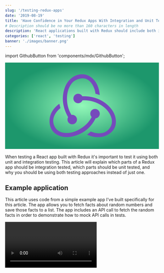 ```yaml
---
slug: '/testing-redux-apps'
date: '2019-08-19'
title: 'Have Confidence in Your Redux Apps With Integration and Unit Testing'
# Description should be no more than 160 characters in length
description: 'React applications built with Redux should include both integration and unit tests for make sure your app runs with confidence.'
categories: ['react', 'testing']
banner: './images/banner.png'
---
```


import GithubButton from 'components/mdx/GithubButton';

![Testing Redux Apps With Integration and Unit Tests](./images/banner.png)

When testing a React app built with Redux it's important to test it using both unit and integration testing. This article will explain which parts of a Redux app should be integration tested, which parts should be unit tested, and why you should be using both testing approaches instead of just one.

## Example application

This article uses code from a simple example app I've built specifically for this article. The app allows you to fetch facts about random numbers and save those facts to a list. The app includes an API call to fetch the random facts in order to demonstrate how to mock API calls in tests.

<Video src="/redux-testing-demo-app" />
<span class="caption">Demo of the example app that will be referenced throughout the article.</span>

<GithubButton text="View the repo" link="https://github.com/robertcoopercode/redux-testing" />

### React Component

The app is made up of a single React component named `App`:

<!-- prettier-ignore -->
```jsx
const App = ({
  getRandomNumberFact,
  savedFacts,
  currentFact,
  isLoading,
  saveRandomNumberFact
}) => {
  const handleSubmit = e => {
    e.preventDefault();
    saveRandomNumberFact();
  };

  return (
    <div className="App">
      <header className="App-header">
        <button onClick={getRandomNumberFact}>Get new fact!</button>
        <form onSubmit={handleSubmit}>
          {isLoading && <p>Loading...</p>}
          {currentFact && (
            <>
              <p aria-label="Currently displayed random fact">{currentFact}</p>
              <button type="submit">
                Save that fact{" "}
                <span role="img" aria-label="thumbs-up">
                  👍🏼
                </span>
              </button>
            </>
          )}
        </form>
        <h3>Saved random number facts:</h3>
        <ul>
          {savedFacts.map(fact => (
            <li key={fact}>{fact}</li>
          ))}
        </ul>
      </header>
    </div>
  );
};
```

The `App` component is of course connected to Redux:

<!-- prettier-ignore -->
```js
const mapStateToProps = state => ({
  savedFacts: state.randomNumberFacts.savedFacts,
  currentFact: state.randomNumberFacts.currentFact,
  isLoading: state.randomNumberFacts.isLoading
});

const mapDispatchToProps = dispatch => ({
  getRandomNumberFact: () => dispatch(getRandomNumberFact()),
  saveRandomNumberFact: () => dispatch(saveRandomNumberFact())
});

export default connect(
  mapStateToProps,
  mapDispatchToProps
)(App);
```

### Redux action creators

This app uses [redux-thunk](https://github.com/reduxjs/redux-thunk) to simplify the handling of asynchronous operations. If you're not familiar with redux-thunk, it's a middleware that allows you to write action creators that return a functions instead of action objects. This permits the delay of dispatching actions or conditional dispatching of actions based on conditions being met.

Here are the action creators used in the app:

<!-- prettier-ignore -->
```js
export function getRandomNumberFactStarted() {
  return { type: actionTypes.GET_RANDOM_NUMBER_FACT_STARTED };
}

export function getRandomNumberFactSuccess(randomNumberFact) {
  return { type: actionTypes.GET_RANDOM_NUMBER_FACT_SUCCESS, randomNumberFact };
}

export function getRandomNumberFactFailure(error) {
  return { type: actionTypes.GET_RANDOM_NUMBER_FACT_FAILURE, error };
}

// Thunk
export function saveRandomNumberFact() {
  return (dispatch, getState) =>
    dispatch({
      type: actionTypes.SAVE_RANDOM_NUMBER_FACT,
      fact: getState().randomNumberFacts.currentFact
    });
}

// Thunk
export function getRandomNumberFact() {
  return (dispatch) => {
    dispatch(getRandomNumberFactStarted());
    return axios
      .get(`http://numbersapi.com/random/math`)
      .then(res => {
        dispatch(getRandomNumberFactSuccess(res.data));
      })
      .catch(e => {
        console.error(e.message);
        dispatch(getRandomNumberFactFailure("Failed to load random error"));
      });
  };
}
```

Notice how the last two action creators are thunks because they both return functions. The `getRandomNumberFact` action creator is where the API call is made.

### Redux reducers

<!-- prettier-ignore -->
```js
function randomNumberFacts(
  state = {
    currentFact: "",
    savedFacts: [],
    isLoading: false,
    error: ""
  },
  action
) {
  switch (action.type) {
    case actionTypes.GET_RANDOM_NUMBER_FACT_STARTED:
      return {
        ...state,
        isLoading: true,
        error: ""
      };
    case actionTypes.GET_RANDOM_NUMBER_FACT_SUCCESS:
      return {
        ...state,
        currentFact: action.randomNumberFact,
        savedFacts: [...state.savedFacts],
        isLoading: false
      };
    case actionTypes.GET_RANDOM_NUMBER_FACT_FAILURE:
      return {
        ...state,
        savedFacts: [...state.savedFacts],
        isLoading: false,
        error: action.error
      };
    case actionTypes.SAVE_RANDOM_NUMBER_FACT:
      return {
        ...state,
        currentFact: "",
        savedFacts: [...state.savedFacts, action.fact],
        isLoading: false
      };
    default:
      return state;
  }
}

const reducer = combineReducers({
  randomNumberFacts
});

export default reducer;
```

The application's Redux store has the following shape:

<!-- prettier-ignore -->
```ts
{
  randomNumberFacts: {
    currentFact: string,
    savedFacts: Array<string>,
    isLoading: boolean,
    error: string,
  }
}
```

## Integration testing

The idea behind integration testing a Redux app is to make sure that you're testing all the different parts of Redux connected together. This more closely mimics how the application is being used.

We will be using [_React Testing Library_](https://github.com/testing-library/react-testing-library) to test our `App` component which is connected to Redux. _React Testing Library_ deeply renders React components, which resembles how the component is actually rendered in an app. There are also many other advantages to using _React Testing Library_ for testing React components, which I've covered [in this article](https://www.robertcooper.me/testing-stateful-react-function-components-with-react-testing-library).

In our tests, we will be rendering the `App` component wrapped in a Redux Provider component where we can inject our own initial Redux store. Here's our custom render function we will be using to facilitate the rendering of the `App` component with an initial store:

<!-- prettier-ignore -->
```jsx
import { render as rtlRender } from "@testing-library/react";
import { createStore, applyMiddleware } from "redux";
import rootReducer from "./store/reducers";
import thunk from "redux-thunk";

const render = (ui: any, initialStore = {}, options = {}) => {
  const store = createStore(rootReducer, initialStore, applyMiddleware(thunk));
  const Providers = ({ children }: any) => (
    <Provider store={store}>{children}</Provider>
  );

  return rtlRender(ui, { wrapper: Providers, ...options });
};
```

For the example application I want to have four test cases:

-   should display a random fact when clicking the generate button
-   should replace the current random fact with a new random fact
-   should save a random fact when clicking the save button
-   should be able to save multiple random facts

The above test cases will be tested by simulating DOM events (e.g. click events), mocking API return values, and making assertions on what gets displayed on the screen. It's important for the assertions to test actual DOM markup as that is what the end user will be seeing.

In these integration tests on connected Redux components, you should not be making assertions that check if particular actions have been dispatched or whether the Redux store updates with the correct values. What we are doing is firing DOM events which will trigger the Redux operations that need to happen, and then assert that the DOM has changed appropriately. This way of testing makes sure to test the complete flow of Redux operations, while avoiding to test implementation details.

It should be pointed out that we are mocking the `axios` module in our tests in order to mock API responses. Therefore, you'll see the following at the top of our test file:

<!-- prettier-ignore -->
```js
import axios from 'axios';
jest.mock('axios');
```

Now, let's visit each test case:

<!-- prettier-ignore -->
```jsx
it("should display a random fact when clicking the generate button", async () => {
  const randomFactText = "Random fact";
  axios.get.mockResolvedValue({ data: randomFactText });
  const { getByText, queryByText } = render(<App/>);

  expect(queryByText(/Save that fact/)).not.toBeInTheDocument();

  fireEvent.click(getByText(/Get new fact!/));

  expect(queryByText(/Loading.../)).toBeInTheDocument();

  await wait(() => {
    expect(queryByText(randomFactText)).toBeInTheDocument();
    expect(queryByText(/Save that fact/)).toBeInTheDocument();
  });
});
```

In this first test, we are firing a click event on the button that says "Get new fact", check that we are displaying our loading state, and then assert that the random fact shows up in the DOM. We need to use the `[wait](https://testing-library.com/docs/dom-testing-library/api-async#wait)` function in order to wait for the mocked API promise to resolve.

<!-- prettier-ignore -->
```js
it("should replace the current random fact with a new random fact", async () => {
  const firstRandomFactText = "First random fact";
  const secondRandomFactText = "Second random fact";

  const { getByText, queryByText } = render(<App/>);

  axios.get.mockResolvedValue({ data: firstRandomFactText });
  fireEvent.click(getByText(/Get new fact!/));

  await wait(() => {
    expect(queryByText(firstRandomFactText)).toBeInTheDocument();
  });

  axios.get.mockResolvedValue({ data: secondRandomFactText });
  fireEvent.click(getByText(/Get new fact!/));

  await wait(() => {
    expect(queryByText(secondRandomFactText)).toBeInTheDocument();
    expect(queryByText(firstRandomFactText)).not.toBeInTheDocument();
  });
});
```

In this second test, we are again firing a click event on the "Get new fact" button, but this time we are doing it twice in order to make sure that we replace the first random fact text with the text of the second random fact. Again, we've mocked API calls in this test.

<!-- prettier-ignore -->
```js
it("should save a random fact when clicking the save button", () => {
  const randomFactText = "Random fact";
  const { queryByLabelText, getByText, getByRole, queryByRole } = render(<App/>, {
    randomNumberFacts: aRandomNumberFacts({ currentFact: randomFactText })
  });

  expect(
    queryByLabelText(/Currently displayed random fact/)
  ).toBeInTheDocument();
  expect(queryByRole("listitem")).not.toBeInTheDocument();

  fireEvent.click(getByText(/Save that fact/));

  expect(
    queryByLabelText(/Currently displayed random fact/)
  ).not.toBeInTheDocument();
  expect(getByRole("listitem")).toHaveTextContent(randomFactText);
});
```

In this test, we render the component with an initial store that already contains a `currentFact`. This prevents us from having to re-write the operations that would populate the store with a value for `currentFact.` After rendering the component with an initialized store, we then fire a click event on the save button and then expect the fact to be part of the saved facts list.

<!-- prettier-ignore -->
```js
it("should be able to save multiple random facts", async () => {
  const firstRandomFactText = "First random fact";
  const secondRandomFactText = "Second random fact";
  const { queryByLabelText, getByText, getAllByRole, queryByRole } = render(<App/>, {
    randomNumberFacts: aRandomNumberFacts({ currentFact: firstRandomFactText })
  });

  expect(
    queryByLabelText(/Currently displayed random fact/)
  ).toBeInTheDocument();
  expect(queryByRole("listitem")).not.toBeInTheDocument();

  fireEvent.click(getByText(/Save that fact/));

  axios.get.mockResolvedValue({ data: secondRandomFactText });
  fireEvent.click(getByText(/Get new fact!/));

  await wait(() => {
    expect(getByText(/Save that fact/)).toBeInTheDocument();
  });

  fireEvent.click(getByText(/Save that fact/));

  expect(getAllByRole("listitem").length).toBe(2);
  getAllByRole("listitem").forEach((listItem, index) => {
    if (index === 0) {
      expect(listItem).toHaveTextContent(firstRandomFactText);
    }
    if (index === 1) {
      expect(listItem).toHaveTextContent(secondRandomFactText);
    }
  });
});
```

This last test again initializes a Redux store when rendering the component, saves the current fact (the one initialized in the store), gets another new fact by clicking the "Get new fact" button, and then checks that we have 2 saved facts that appear in the list in the DOM.

## Unit testing

When it comes to unit testing a Redux application, you'll want to unit test every part of the Redux logic in isolation. In our case, we will be testing our action creators (including thunks), and reducers.

> In this article we will be covering how to unit test action creators (including thunks), and reducers, but your Redux app might use other Redux-related libraries such as [reselect](https://github.com/reduxjs/reselect), [redux-saga](https://github.com/redux-saga/redux-saga), or [redux-observable](https://github.com/redux-observable/redux-observable) (to name a few). You should find ways to unit test any other Redux-related libraries you've included in your application.

### Testing action creators

Let's first take a look at the tests for our simple action creators (the ones that immediately return an action object):

<!-- prettier-ignore -->
```js
it("should create an action when a random fact fetch has started", () => {
  const expectedAction = {
    type: actionTypes.GET_RANDOM_NUMBER_FACT_STARTED
  };
  expect(actions.getRandomNumberFactStarted()).toEqual(expectedAction);
});

it("should create an action for a successful fetch of a random number fact", () => {
  const text = "random fact";
  const expectedAction = {
    type: actionTypes.GET_RANDOM_NUMBER_FACT_SUCCESS,
    randomNumberFact: text
  };
  expect(actions.getRandomNumberFactSuccess(text)).toEqual(expectedAction);
});

it("should create an action for a failed fetch of a random number fact", () => {
  const text = "failed to fetch random fact";
  const expectedAction = {
    type: actionTypes.GET_RANDOM_NUMBER_FACT_FAILURE,
    error: text
  };
  expect(actions.getRandomNumberFactFailure(text)).toEqual(expectedAction);
});
```

These are fairly straightforward tests. We are calling the action creators and the asserting that they return the action we expect.

Next, let's investigate how to test our thunks (action creators that return functions). In order to test thunks, we will be using `[redux-mock-store](https://github.com/dmitry-zaets/redux-mock-store)` in order to have a Redux store from which we can set an initial store value, dispatch actions, get a list of dispatched actions, and subscribe to store changes.

<!-- prettier-ignore -->
```js
it("should create an action for a saved random fact", () => {
  const text = "a random fact";

  const store = mockStore({ randomNumberFacts: { currentFact: text } });

  const expectedAction = {
    type: actionTypes.SAVE_RANDOM_NUMBER_FACT,
    fact: text
  };

  store.dispatch(actions.saveRandomNumberFact() as any);

  expect(store.getActions()).toEqual([expectedAction]);
});

it("should create an action to start the fetch of a random fact and another action to mark the success of the fetch", done => {
  const text = "a random fact";

  const store = mockStore({});
  axios.get.mockResolvedValue({ data: text });

  const expectedActions = [
    { type: actionTypes.GET_RANDOM_NUMBER_FACT_STARTED },
    { type: actionTypes.GET_RANDOM_NUMBER_FACT_SUCCESS, randomNumberFact: text }
  ];

  store.dispatch(actions.getRandomNumberFact() as any);

  store.subscribe(() => {
    expect(store.getActions()).toEqual(expectedActions);
    done();
  });
});

it("should create an action to start the fetch of a random fact and another action to mark the failure of the fetch", done => {
  const store = mockStore({});
  axios.get.mockRejectedValue(new Error());

  const expectedActions = [
    { type: actionTypes.GET_RANDOM_NUMBER_FACT_STARTED },
    {
      type: actionTypes.GET_RANDOM_NUMBER_FACT_FAILURE,
      error: "Failed to load random error"
    }
  ];

  store.dispatch(actions.getRandomNumberFact() as any);

  store.subscribe(() => {
    expect(store.getActions()).toEqual(expectedActions);
    done();
  });
});
```

The first test mocks a store with a value for a random fact, dispatches the `saveRandomNumberFact` action creator, and then asserts that the expected action object was dispatched.

The second and third test are testing that the appropriate actions are dispatched for the `getRandomNumberFact` action creator for the scenarios where the API resolves and rejects a value, respectively. You'll notice in both tests that we are mocking API responses, dispatching the `getRandomNumberFact` action creator, and then subscribing to the store in order to assert that the expected action has been dispatched.

### Testing reducers

Finally, we have the tests for our Redux reducers. Basically, we have a test condition that checks that the store is initialized as expected and then tests that check if each of the dispatched actions update the store as expected.

I won't show all the tests, but rather just the test for the store initialization and the tests for the handling of the `GET_RANDOM_NUMBER_FACT_STARTED` and `GET_RANDOM_NUMBER_FACT_SUCCESS` actions:

<!-- prettier-ignore -->
```js
import reducer from "./reducers";
import * as actionTypes from "./actionTypes";

it("should return the initial state", () => {
  expect(reducer(undefined, {})).toEqual({
    randomNumberFacts: {
      currentFact: "",
      savedFacts: [],
      isLoading: false,
      error: ""
    }
  });
});

it("should handle GET_RANDOM_NUMBER_FACT_STARTED", () => {
  expect(
    reducer(undefined, {
      type: actionTypes.GET_RANDOM_NUMBER_FACT_STARTED
    })
  ).toEqual({
    randomNumberFacts: {
      currentFact: "",
      savedFacts: [],
      isLoading: true,
      error: ""
    }
  });
});

it("should handle GET_RANDOM_NUMBER_FACT_SUCCESS", () => {
  expect(
    reducer(undefined, {
      type: actionTypes.GET_RANDOM_NUMBER_FACT_SUCCESS,
      randomNumberFact: "a random fact"
    })
  ).toEqual({
    randomNumberFacts: {
      currentFact: "a random fact",
      savedFacts: [],
      isLoading: false,
      error: ""
    }
  });

  expect(
    reducer(
      {
        randomNumberFacts: {
          currentFact: "a random fact",
          savedFacts: [],
          isLoading: false,
          error: ""
        }
      },
      {
        type: actionTypes.GET_RANDOM_NUMBER_FACT_SUCCESS,
        randomNumberFact: "a new random fact"
      }
    )
  ).toEqual({
    randomNumberFacts: {
      currentFact: "a new random fact",
      savedFacts: [],
      isLoading: false,
      error: ""
    }
  });
});
```

Each of these tests are fairly straightforward since they are simply calls of the imported `reducer` function and then assertions on the returned value (which is the expected final state of the store after the `reducer` function has been called.

## Why use both unit and integration testing?

Although integration testing will give you the most confidence in the reliability of your app, you should not solely rely on integration testing. The reason is that unit testing allows you to more concisely test all possible edge cases compared to integration testing.

If we had to rely on integration testing for all the possible edges cases found along the way in our Redux operation (i.e. test for all the possible return values from an API call and test for all the different combinations of initial Redux stores), our test files would blow up in size and it would be cumbersome to maintain such a shear volume of integration tests. This is especially true for larger applications that have a lot of things going on in the Redux flow. In fact, I'd argue that if the Redux portion of your app isn't that big, then you probably should be [using simpler alternatives to Redux anyways](https://kentcdodds.com/blog/application-state-management-with-react).

## Additional considerations

You'll want to move a lot of your shared test logic into a common place, like a `test-utils` file. This file would contain things such as the custom render method that you use for rendering your React components in your tests.

Another thing to consider is to create helper functions that will build out mock API responses and mock Redux store states. You'll find yourself often needing to build out mocked objects and they can quickly because verbose to write if not using any sort of helper function.
